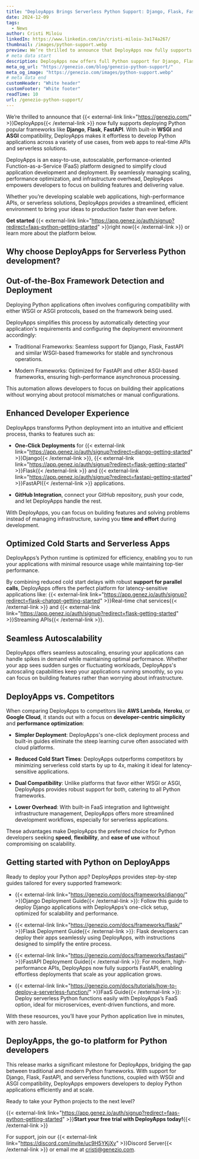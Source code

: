 ```yaml
---
title: "DeployApps Brings Serverless Python Support: Django, Flask, FastAPI, and FaaS Now Integrated"
date: 2024-12-09
tags:
  - News
author: Cristi Miloiu
linkedIn: https://www.linkedin.com/in/cristi-miloiu-3a174a267/
thumbnail: /images/python-support.webp
preview: We’re thrilled to announce that DeployApps now fully supports deploying Python popular frameworks like Django, Flask, FastAPI. With built-in WSGI and ASGI compatibility, DeployApps makes it effortless to develop Python applications across a variety of use cases, from web apps to real-time APIs and serverless solutions.
# meta data start
description: DeployApps now offers full Python support for Django, Flask, FastAPI, and Function-as-a-Service, streamlining deployments with WSGI and ASGI compatibility.
meta_og_url: "https://genezio.com/blog/genezio-python-support/"
meta_og_image: "https://genezio.com/images/python-support.webp"
# meta data end
customHeader: "White header"
customFooter: "White footer"
readTime: 10
url: /genezio-python-support/
---
```


We’re thrilled to announce that {{< external-link link="https://genezio.com/" >}}DeployApps{{< /external-link >}} now fully supports deploying Python popular frameworks like **Django**, **Flask**, **FastAPI**. With built-in **WSGI** and **ASGI** compatibility, DeployApps makes it effortless to develop Python applications across a variety of use cases, from web apps to real-time APIs and serverless solutions.

DeployApps is an easy-to-use, autoscalable, performance-oriented Function-as-a-Service (FaaS) platform designed to simplify cloud application development and deployment. By seamlessly managing scaling, performance optimization, and infrastructure overhead, DeployApps empowers developers to focus on building features and delivering value.

Whether you’re developing scalable web applications, high-performance APIs, or serverless solutions, DeployApps provides a streamlined, efficient environment to bring your ideas to production faster than ever before.

**Get started** {{< external-link link="https://app.genez.io/auth/signup?redirect=faas-python-getting-started" >}}right now{{< /external-link >}} or learn more about the platform below.

## Why choose DeployApps for Serverless Python development?

## Out-of-the-Box Framework Detection and Deployment

Deploying Python applications often involves configuring compatibility with either WSGI or ASGI protocols, based on the framework being used.

DeployApps simplifies this process by automatically detecting your application's requirements and configuring the deployment environment accordingly:

- Traditional Frameworks: Seamless support for Django, Flask, FastAPI and similar WSGI-based frameworks for stable and synchronous operations.

- Modern Frameworks: Optimized for FastAPI and other ASGI-based frameworks, ensuring high-performance asynchronous processing.

This automation allows developers to focus on building their applications without worrying about protocol mismatches or manual configurations.

## Enhanced Developer Experience

DeployApps transforms Python deployment into an intuitive and efficient process, thanks to features such as:

- **One-Click Deployments** for {{< external-link link="https://app.genez.io/auth/signup?redirect=django-getting-started" >}}Django{{< /external-link >}}, {{< external-link link="https://app.genez.io/auth/signup?redirect=flask-getting-started" >}}Flask{{< /external-link >}} and {{< external-link link="https://app.genez.io/auth/signup?redirect=fastapi-getting-started" >}}FastAPI{{< /external-link >}} applications.

- **GitHub Integration**, connect your GitHub repository, push your code, and let DeployApps handle the rest.

With DeployApps, you can focus on building features and solving problems instead of managing infrastructure, saving you **time and effort** during development.

## Optimized Cold Starts and Serverless Apps

DeployApps’s Python runtime is optimized for efficiency, enabling you to run your applications with minimal resource usage while maintaining top-tier performance.

By combining reduced cold start delays with robust **support for parallel calls**, DeployApps offers the perfect platform for latency-sensitive applications like: {{< external-link link="https://app.genez.io/auth/signup?redirect=flask-chatgpt-getting-started" >}}Real-time chat services{{< /external-link >}} and {{< external-link link="https://app.genez.io/auth/signup?redirect=flask-getting-started" >}}Streaming APIs{{< /external-link >}}.

## Seamless Autoscalability

DeployApps offers seamless autoscaling, ensuring your applications can handle spikes in demand while maintaining optimal performance. Whether your app sees sudden surges or fluctuating workloads, DeployApps's autoscaling capabilities keep your applications running smoothly, so you can focus on building features rather than worrying about infrastructure.

## DeployApps vs. Competitors

When comparing DeployApps to competitors like **AWS Lambda**, **Heroku**, or **Google Cloud**, it stands out with a focus on **developer-centric simplicity** and **performance optimization**:

- **Simpler Deployment**: DeployApps's one-click deployment process and built-in guides eliminate the steep learning curve often associated with cloud platforms.

- **Reduced Cold Start Times**: DeployApps outperforms competitors by minimizing serverless cold starts by up to 4x, making it ideal for latency-sensitive applications.

- **Dual Compatibility**: Unlike platforms that favor either WSGI or ASGI, DeployApps provides robust support for both, catering to all Python frameworks.

- **Lower Overhead**: With built-in FaaS integration and lightweight infrastructure management, DeployApps offers more streamlined development workflows, especially for serverless applications.

These advantages make DeployApps the preferred choice for Python developers seeking **speed**, **flexibility**, and **ease of use** without compromising on scalability.

## Getting started with Python on DeployApps

Ready to deploy your Python app? DeployApps provides step-by-step guides tailored for every supported framework:

- {{< external-link link="https://genezio.com/docs/frameworks/django/" >}}Django Deployment Guide{{< /external-link >}}: Follow this guide to deploy Django applications with DeployApps’s one-click setup, optimized for scalability and performance.

- {{< external-link link="https://genezio.com/docs/frameworks/flask/" >}}Flask Deployment Guide{{< /external-link >}}: Flask developers can deploy their apps seamlessly using DeployApps, with instructions designed to simplify the entire process.

- {{< external-link link="https://genezio.com/docs/frameworks/fastapi/" >}}FastAPI Deployment Guide{{< /external-link >}}: For modern, high-performance APIs, DeployApps now fully supports FastAPI, enabling effortless deployments that scale as your application grows.

- {{< external-link link="https://genezio.com/docs/tutorials/how-to-deploy-a-serverless-function/" >}}FaaS Guide{{< /external-link >}}: Deploy serverless Python functions easily with DeployApps’s FaaS option, ideal for microservices, event-driven functions, and more.

With these resources, you’ll have your Python application live in minutes, with zero hassle.

## DeployApps, the go-to platform for Python developers

This release marks a significant milestone for DeployApps, bridging the gap between traditional and modern Python frameworks. With support for Django, Flask, FastAPI, and serverless functions, coupled with WSGI and ASGI compatibility, DeployApps empowers developers to deploy Python applications efficiently and at scale.

Ready to take your Python projects to the next level?

{{< external-link link="https://app.genez.io/auth/signup?redirect=faas-python-getting-started" >}}**Start your free trial with DeployApps today!**{{< /external-link >}}

For support, join our {{< external-link link="https://discord.com/invite/uc9H5YKjXv" >}}Discord Server{{< /external-link >}} or email me at cristi@genezio.com.
